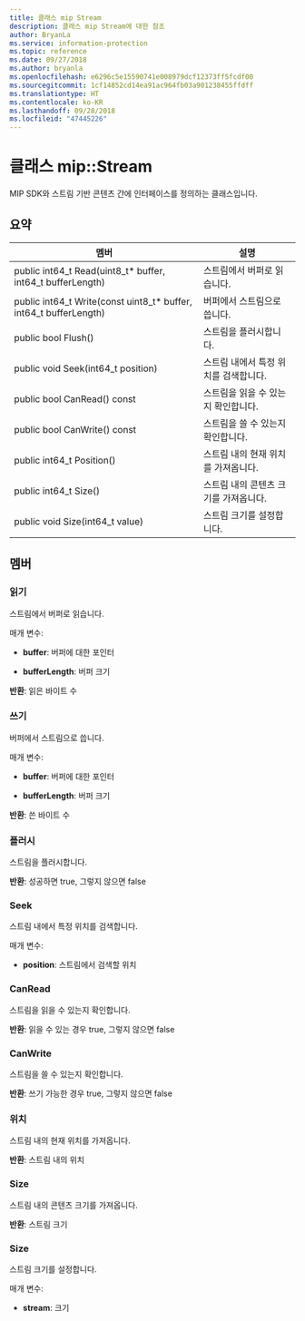```yaml
---
title: 클래스 mip Stream
description: 클래스 mip Stream에 대한 참조
author: BryanLa
ms.service: information-protection
ms.topic: reference
ms.date: 09/27/2018
ms.author: bryanla
ms.openlocfilehash: e6296c5e15590741e008979dcf12373ff5fcdf00
ms.sourcegitcommit: 1cf14852cd14ea91ac964fb03a901238455ffdff
ms.translationtype: HT
ms.contentlocale: ko-KR
ms.lasthandoff: 09/28/2018
ms.locfileid: "47445226"
---
```

# <a name="class-mipstream"></a>클래스 mip::Stream 
MIP SDK와 스트림 기반 콘텐츠 간에 인터페이스를 정의하는 클래스입니다.
  
## <a name="summary"></a>요약
 멤버                        | 설명                                
--------------------------------|---------------------------------------------
 public int64_t Read(uint8_t* buffer, int64_t bufferLength)  |  스트림에서 버퍼로 읽습니다.
 public int64_t Write(const uint8_t* buffer, int64_t bufferLength)  |  버퍼에서 스트림으로 씁니다.
 public bool Flush()  |  스트림을 플러시합니다.
 public void Seek(int64_t position)  |  스트림 내에서 특정 위치를 검색합니다.
 public bool CanRead() const  |  스트림을 읽을 수 있는지 확인합니다.
 public bool CanWrite() const  |  스트림을 쓸 수 있는지 확인합니다.
 public int64_t Position()  |  스트림 내의 현재 위치를 가져옵니다.
 public int64_t Size()  |  스트림 내의 콘텐츠 크기를 가져옵니다.
 public void Size(int64_t value)  |  스트림 크기를 설정합니다.
  
## <a name="members"></a>멤버
  
### <a name="read"></a>읽기
스트림에서 버퍼로 읽습니다.

매개 변수:  
* **buffer**: 버퍼에 대한 포인터 


* **bufferLength**: 버퍼 크기 



  
**반환**: 읽은 바이트 수
  
### <a name="write"></a>쓰기
버퍼에서 스트림으로 씁니다.

매개 변수:  
* **buffer**: 버퍼에 대한 포인터 


* **bufferLength**: 버퍼 크기 



  
**반환**: 쓴 바이트 수
  
### <a name="flush"></a>플러시
스트림을 플러시합니다.

  
**반환**: 성공하면 true, 그렇지 않으면 false
  
### <a name="seek"></a>Seek
스트림 내에서 특정 위치를 검색합니다.

매개 변수:  
* **position**: 스트림에서 검색할 위치


  
### <a name="canread"></a>CanRead
스트림을 읽을 수 있는지 확인합니다.

  
**반환**: 읽을 수 있는 경우 true, 그렇지 않으면 false
  
### <a name="canwrite"></a>CanWrite
스트림을 쓸 수 있는지 확인합니다.

  
**반환**: 쓰기 가능한 경우 true, 그렇지 않으면 false
  
### <a name="position"></a>위치
스트림 내의 현재 위치를 가져옵니다.

  
**반환**: 스트림 내의 위치
  
### <a name="size"></a>Size
스트림 내의 콘텐츠 크기를 가져옵니다.

  
**반환**: 스트림 크기
  
### <a name="size"></a>Size
스트림 크기를 설정합니다.

매개 변수:  
* **stream**: 크기

